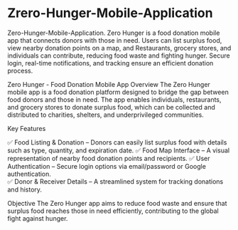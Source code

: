 # Zrero-Hunger-Mobile-Application
Zero-Hunger-Mobile-Application. Zero Hunger is a food donation mobile app that connects donors with those in need. Users can list surplus food, view nearby donation points on a map, and Restaurants, grocery stores, and individuals can contribute, reducing food waste and fighting hunger. Secure login, real-time notifications, and tracking ensure an efficient donation process.

Zero Hunger - Food Donation Mobile App Overview The Zero Hunger mobile app is a food donation platform designed to bridge the gap between food donors and those in need. The app enables individuals, restaurants, and grocery stores to donate surplus food, which can be collected and distributed to charities, shelters, and underprivileged communities.

Key Features 

✅ Food Listing & Donation – Donors can easily list surplus food with details such as type, quantity, and expiration date. 
✅ Food Map Interface – A visual representation of nearby food donation points and recipients. 
✅ User Authentication – Secure login options via email/password or Google authentication.  
✅ Donor & Receiver Details – A streamlined system for tracking donations and history. 

Objective The Zero Hunger app aims to reduce food waste and ensure that surplus food reaches those in need efficiently, contributing to the global fight against hunger.
